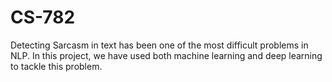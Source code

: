 # CS-782
Detecting Sarcasm in text has been one of the most difficult problems in NLP. In this project, we have used both machine learning and deep learning to tackle this problem.
